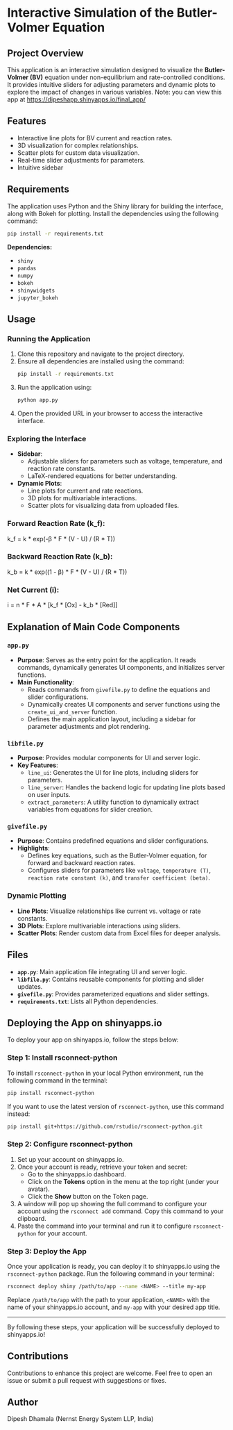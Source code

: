 # Interactive Simulation of the Butler-Volmer Equation

## Project Overview
This application is an interactive simulation designed to visualize the **Butler-Volmer (BV)** equation under non-equilibrium and rate-controlled conditions. It provides intuitive sliders for adjusting parameters and dynamic plots to explore the impact of changes in various variables. Note: you can view this app at https://dipeshapp.shinyapps.io/final_app/

## Features
- Interactive line plots for BV current and reaction rates.
- 3D visualization for complex relationships.
- Scatter plots for custom data visualization.
- Real-time slider adjustments for parameters.
- Intuitive sidebar 

## Requirements
The application uses Python and the Shiny library for building the interface, along with Bokeh for plotting. Install the dependencies using the following command:

```bash
pip install -r requirements.txt
```

**Dependencies:**
- `shiny`
- `pandas`
- `numpy`
- `bokeh`
- `shinywidgets`
- `jupyter_bokeh`

## Usage

### Running the Application
1. Clone this repository and navigate to the project directory.
2. Ensure all dependencies are installed using the command:
   ```bash
   pip install -r requirements.txt
   ```
3. Run the application using:
   ```bash
   python app.py
   ```
4. Open the provided URL in your browser to access the interactive interface.

### Exploring the Interface
- **Sidebar**:
  - Adjustable sliders for parameters such as voltage, temperature, and reaction rate constants.
  - LaTeX-rendered equations for better understanding.
- **Dynamic Plots**:
  - Line plots for current and rate reactions.
  - 3D plots for multivariable interactions.
  - Scatter plots for visualizing data from uploaded files.

### Forward Reaction Rate (k_f):
k_f = k * exp(-β * F * (V - U) / (R * T))

### Backward Reaction Rate (k_b):
k_b = k * exp((1 - β) * F * (V - U) / (R * T))

### Net Current (i):
i = n * F * A * [k_f * [Ox] - k_b * [Red]]



## Explanation of Main Code Components
### `app.py`
- **Purpose**: Serves as the entry point for the application. It reads commands, dynamically generates UI components, and initializes server functions.
- **Main Functionality**:
  - Reads commands from `givefile.py` to define the equations and slider configurations.
  - Dynamically creates UI components and server functions using the `create_ui_and_server` function.
  - Defines the main application layout, including a sidebar for parameter adjustments and plot rendering.

### `libfile.py`
- **Purpose**: Provides modular components for UI and server logic.
- **Key Features**:
  - `line_ui`: Generates the UI for line plots, including sliders for parameters.
  - `line_server`: Handles the backend logic for updating line plots based on user inputs.
  - `extract_parameters`: A utility function to dynamically extract variables from equations for slider creation.

### `givefile.py`
- **Purpose**: Contains predefined equations and slider configurations.
- **Highlights**:
  - Defines key equations, such as the Butler-Volmer equation, for forward and backward reaction rates.
  - Configures sliders for parameters like `voltage`, `temperature (T)`, `reaction rate constant (k)`, and `transfer coefficient (beta)`.

### Dynamic Plotting
- **Line Plots**: Visualize relationships like current vs. voltage or rate constants.
- **3D Plots**: Explore multivariable interactions using sliders.
- **Scatter Plots**: Render custom data from Excel files for deeper analysis.

## Files
- **`app.py`**: Main application file integrating UI and server logic.
- **`libfile.py`**: Contains reusable components for plotting and slider updates.
- **`givefile.py`**: Provides parameterized equations and slider settings.
- **`requirements.txt`**: Lists all Python dependencies.
## Deploying the App on shinyapps.io

To deploy your app on shinyapps.io, follow the steps below:

### Step 1: Install rsconnect-python
To install `rsconnect-python` in your local Python environment, run the following command in the terminal:
```bash
pip install rsconnect-python
```

If you want to use the latest version of `rsconnect-python`, use this command instead:
```bash
pip install git+https://github.com/rstudio/rsconnect-python.git
```

### Step 2: Configure rsconnect-python
1. Set up your account on shinyapps.io.
2. Once your account is ready, retrieve your token and secret:
   - Go to the shinyapps.io dashboard.
   - Click on the **Tokens** option in the menu at the top right (under your avatar).
   - Click the **Show** button on the Token page.
3. A window will pop up showing the full command to configure your account using the `rsconnect add` command. Copy this command to your clipboard.
4. Paste the command into your terminal and run it to configure `rsconnect-python` for your account.

### Step 3: Deploy the App
Once your application is ready, you can deploy it to shinyapps.io using the `rsconnect-python` package. Run the following command in your terminal:
```bash
rsconnect deploy shiny /path/to/app --name <NAME> --title my-app
```

Replace `/path/to/app` with the path to your application, `<NAME>` with the name of your shinyapps.io account, and `my-app` with your desired app title.

---
By following these steps, your application will be successfully deployed to shinyapps.io!

## Contributions
Contributions to enhance this project are welcome. Feel free to open an issue or submit a pull request with suggestions or fixes.

## Author
Dipesh Dhamala (Nernst Energy System LLP, India)
